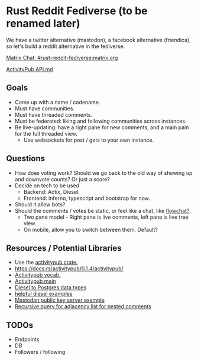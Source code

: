 # Rust Reddit Fediverse (to be renamed later)

We have a twitter alternative (mastodon), a facebook alternative (friendica), so let's build a reddit alternative in the fediverse.

[Matrix Chat: #rust-reddit-fediverse:matrix.org](https://riot.im/app/#/room/#rust-reddit-fediverse:matrix.org)

[ActivityPub API.md](API.md)

## Goals
- Come up with a name / codename.
- Must have communities.
- Must have threaded comments.
- Must be federated: liking and following communities across instances.
- Be live-updating: have a right pane for new comments, and a main pain for the full threaded view.
  - Use websockets for post / gets to your own instance.

## Questions
- How does voting work? Should we go back to the old way of showing up and downvote counts? Or just a score?
- Decide on tech to be used
  - Backend: Actix, Diesel.
  - Frontend: inferno, typescript and bootstrap for now.
- Should it allow bots?
- Should the comments / votes be static, or feel like a chat, like [flowchat?](https://flow-chat.com).
  - Two pane model - Right pane is live comments, left pane is live tree view.
  - On mobile, allow you to switch between them. Default?

## Resources / Potential Libraries
- Use the [activitypub crate.](https://docs.rs/activitypub/0.1.4/activitypub/)
- https://docs.rs/activitypub/0.1.4/activitypub/
- [Activitypub vocab.](https://www.w3.org/TR/activitystreams-vocabulary/)
- [Activitypub main](https://www.w3.org/TR/activitypub/)
- [Diesel to Postgres data types](https://kotiri.com/2018/01/31/postgresql-diesel-rust-types.html)
- [helpful diesel examples](http://siciarz.net/24-days-rust-diesel/)
- [Mastodan public key server example](https://blog.joinmastodon.org/2018/06/how-to-implement-a-basic-activitypub-server/)
- [Recursive query for adjacency list for nested comments](https://stackoverflow.com/questions/192220/what-is-the-most-efficient-elegant-way-to-parse-a-flat-table-into-a-tree/192462#192462)

## TODOs 
- Endpoints
- DB
- Followers / following
